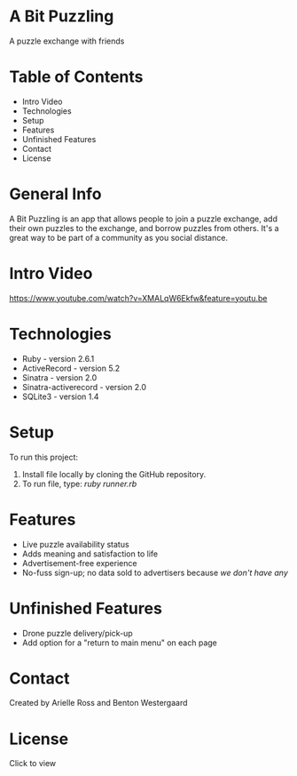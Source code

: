 # A Bit Puzzling
A puzzle exchange with friends

# Table of Contents
<ul>
<li>Intro Video</li>
<li>Technologies</li>
<li>Setup</li>
<li>Features</li>
<li>Unfinished Features</li>
<li>Contact</li>
<li>License</li>
</ul>

# General Info
A Bit Puzzling is an app that allows people to join a puzzle exchange, add their own puzzles to the exchange, and borrow puzzles from others. It's a great way to be part of a community as you social distance.

# Intro Video
https://www.youtube.com/watch?v=XMALqW6Ekfw&feature=youtu.be


# Technologies
<ul>
<li>Ruby - version 2.6.1</li>
<li>ActiveRecord - version 5.2</li>
<li>Sinatra - version 2.0</li>
<li>Sinatra-activerecord - version 2.0</li>
<li>SQLite3 - version 1.4</li>
</ul>

# Setup
To run this project: <ol>
  <li>Install file locally by cloning the GitHub repository. </li>
  <li>To run file, type: <em>ruby runner.rb </em></li>
  </ol>

# Features
<ul>
<li>Live puzzle availability status</li>
<li>Adds meaning and satisfaction to life</li>
<li>Advertisement-free experience</li>
<li>No-fuss sign-up; no data sold to advertisers because <em>we don't have any</em></li>
</ul>


# Unfinished Features
 <ul>
  <li>Drone puzzle delivery/pick-up</li>
  <li>Add option for a "return to main menu" on each page</li>
 </ul>

# Contact
Created by Arielle Ross and Benton Westergaard

# License
Click to view
